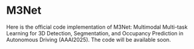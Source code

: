 # M3Net
Here is the official code implementation of M3Net: Multimodal Multi-task Learning for 3D Detection, Segmentation, and
Occupancy Prediction in Autonomous Driving (AAAI2025). The code will be available soon.
